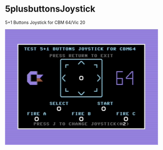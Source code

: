 # 5plusbuttonsJoystick
5+1 Buttons Joystick for CBM 64/Vic 20

![Alt text](snap.png?raw=true "Screen")
